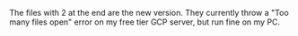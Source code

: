 The files with 2 at the end are the new version. They currently throw a "Too many files open" error on my free tier GCP server, but run fine on my PC.